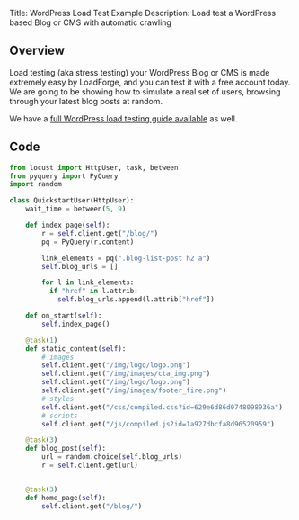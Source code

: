 Title: WordPress Load Test Example
Description: Load test a WordPress based Blog or CMS with automatic crawling 

## Overview

Load testing (aka stress testing) your WordPress Blog or CMS is made extremely easy by LoadForge, and you can test it 
with a free account today. We are going to be showing how to simulate a real set of users, browsing through your 
latest blog posts at random.

We have a [full WordPress load testing guide available](https://loadforge.com/guides/wordpress-load-testing) as well. 

## Code

```python
from locust import HttpUser, task, between
from pyquery import PyQuery
import random

class QuickstartUser(HttpUser):
    wait_time = between(5, 9)

    def index_page(self):
        r = self.client.get("/blog/")
        pq = PyQuery(r.content)

        link_elements = pq(".blog-list-post h2 a")
        self.blog_urls = []

        for l in link_elements:
          if "href" in l.attrib:
            self.blog_urls.append(l.attrib["href"])

    def on_start(self):
        self.index_page()

    @task(1)
    def static_content(self):
        # images
        self.client.get("/img/logo/logo.png")
        self.client.get("/img/images/cta_img.png")
        self.client.get("/img/logo/logo.png")
        self.client.get("/img/images/footer_fire.png")
        # styles
        self.client.get("/css/compiled.css?id=629e6d86d0748098936a")
        # scripts
        self.client.get("/js/compiled.js?id=1a927dbcfa8d96520959")

    @task(3)
    def blog_post(self):
        url = random.choice(self.blog_urls)
        r = self.client.get(url)


    @task(3)
    def home_page(self):
        self.client.get("/blog/")        
```
